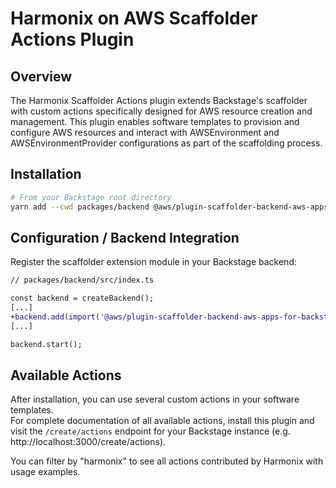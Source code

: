 <!-- 
Copyright Amazon.com, Inc. or its affiliates. All Rights Reserved.
SPDX-License-Identifier: Apache-2.0 
-->

# Harmonix on AWS Scaffolder Actions Plugin

## Overview

The Harmonix Scaffolder Actions plugin extends Backstage's scaffolder with custom actions specifically designed for AWS resource creation and management. This plugin enables software templates to provision and configure AWS resources and interact with AWSEnvironment and AWSEnvironmentProvider configurations as part of the scaffolding process.

## Installation

```sh
# From your Backstage root directory
yarn add --cwd packages/backend @aws/plugin-scaffolder-backend-aws-apps-for-backstage@0.4.0
```

## Configuration / Backend Integration

Register the scaffolder extension module in your Backstage backend:

```diff
// packages/backend/src/index.ts

const backend = createBackend();
[...]
+backend.add(import('@aws/plugin-scaffolder-backend-aws-apps-for-backstage'));
[...]

backend.start();
```

## Available Actions

After installation, you can use several custom actions in your software templates.  
For complete documentation of all available actions, install this plugin and visit the `/create/actions` 
endpoint for your Backstage instance (e.g. http://localhost:3000/create/actions).  

You can filter by "harmonix" to see all actions contributed by Harmonix with usage examples.
